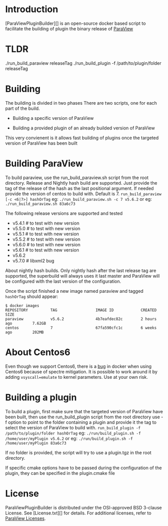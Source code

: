 Introduction
============
[ParaViewPluginBuilder][] is an open-source docker based script to
facilitate the building of plugin the binary release of [ParaView][]

[ParaView]: http://www.paraview.org

TLDR
====

./run_build_paraview releaseTag
./run_build_plugin -f /path/to/plugin/folder releaseTag

Building
========

The building is divided in two phases
There are two scripts, one for each part of the build.

* Building a specific version of ParaView

* Building a provided plugin of an already builded version of ParaView

This very convienent is it allows fast building of plugins once the
targeted version of ParaView has been built

Building ParaView
=================

To build paraview, use the run_build_paraview.sh script from the root directory.
Release and Nightly hash build are supported. Just provide the tag of the release
of the hash as the last positional argument.
If needed provide the version of centos to build with. Default is 7.
`run_build_paraview [-c <6|7>] hashOrTag`
eg: `./run_build_paraview.sh -c 7 v5.6.2`
or
eg: `./run_build_paraview.sh 83a6c73`

The following release versions are supported and tested
 * v5.4.1 # to test with new version
 * v5.5.0 # to test with new version
 * v5.5.1 # to test with new version
 * v5.5.2 # to test with new version
 * v5.6.0 # to test with new version
 * v5.6.1 # to test with new version
 * v5.6.2
 * v5.7.0 # libxml2 bug

About nightly hash builds. Only nightly hash after the last release tag are supported, 
the superbuild will always uses it last master and ParaView will be configured with the last version
of the configuration.

Once the script finished a new image named paraview and tagged `hashOrTag` should appear:

```
$ docker images
REPOSITORY          TAG                 IMAGE ID            CREATED             SIZE
paraview            v5.6.2              4b7eafdec82c        2 hours ago         7.62GB
centos              7                   67fa590cfc1c        6 weeks ago         202MB
```

About Centos6
=============

Even though we support Centos6, there is a [bug][] in docker when using 
Centos6 because of spectre mitigation. It is possible to work around it
by adding `vsyscall=emulate` to kernel parameters.
Use at your own risk.

[bug]: https://github.com/CentOS/sig-cloud-instance-images/issues/103

Building a plugin
=================

To build a plugin, first make sure that the targeted version of ParaView have been built,
then use the run_build_plugin script from the root directory
use -f option to point to the folder containing a plugin
and provide it the tag to select the version of ParaView to build with.
`run_build_plugin -f /path/to/plugin/folder hashOrTag`
eg: `./run/build_plugin.sh -f /home/user/myPlugin v5.6.2`
or
eg: `./run/build_plugin.sh -f /home/user/myPlugin 83a6c73`

If no folder is provided, the script will try to use a plugin.tgz in the root directory.

If specific cmake options have to be passed during the configuration of the plugin,
they can be specified in the plugin.cmake file

License
=======

ParaViewPluginBuilder is distributed under the OSI-approved BSD 3-clause License.
See [License.txt][] for details. For additional licenses, refer to
[ParaView Licenses][].

[Copyright.txt]: Copyright.txt
[ParaView Licenses]: http://www.paraview.org/paraview-license/
